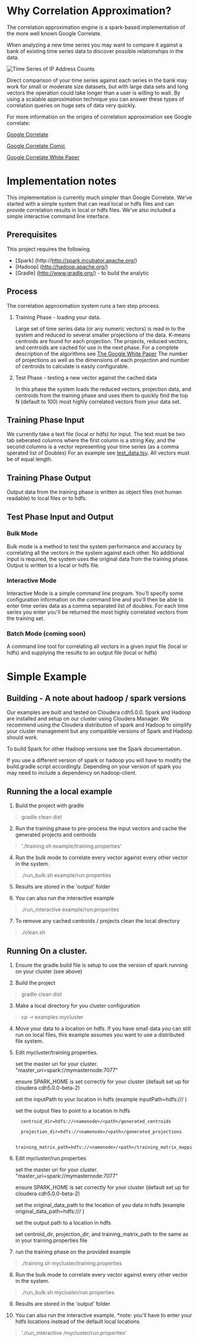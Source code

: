 # Why Correlation Approximation?

The correlation approximation engine is a spark-based implementation of the more well known Google Correlate.  

When analyzing a new time series you may want to compare it against a bank of existing time series data to discover possible relationships in the data.  

![Time Series of IP Address Counts](https://raw.github.com/Sotera/correlation-approximation/master/docs/images/corrapprox_timeseries.PNG)

Direct comparison of your time series against each series in the bank may work for small or moderate size datasets, but with large data sets and long vectors the operation could take longer than a user is willing to wait.   By using a scalable approximation technique you can answer these types of correlation queries on huge sets of data very quickly.

For more information on the origins of correlation approximation see Google correlate:

  [Google Correlate](https://www.google.com/trends/correlate)
  
  [Google Correlate Comic](https://www.google.com/trends/correlate/comic)

  [Google Correlate White Paper](https://www.google.com/trends/correlate/whitepaper.pdf)


# Implementation notes

This implementation is currently much simpler than Google Correlate.  We've started with a simple system that can read local or hdfs files and can provide correlation results in local or hdfs files.   We've also included a simple interactive command line interface.


Prerequisites
-------------

This project requires the following
  
  * [Spark]  (http://http://spark.incubator.apache.org/)   
  * [Hadoop] (http://hadoop.apache.org/)
  * [Gradle] (http://www.gradle.org/) - to build the analytic
 

Process
-------

The correlation approximation system runs a two step process.

1. Training Phase - loading your data.

   Large set of time series data (or any numeric vectors) is read in to the system
   and reduced to several smaller projections of the data.  K-means centroids are found for each projection.
   The projects, reduced vectors, and centroids are cached for use in the next phase.
   For a complete description of the algorithms see [The Google White Paper](https://www.google.com/trends/correlate/whitepaper.pdf)
   The number of projections as well as the dimensions of each projection and number of centroids to     calculate is easily configurable. 

2. Test Phase - testing a new vector against the cached data

    In this phase the system loads the reduced vectors, projection data, and centroids from the training
    phase and uses them to quickly find the top N (default to 100) most highly correlated vectors from your
    data set.

## Training Phase Input
  
We currently take a text file (local or hdfs) for input.  The text must be two tab seberated columns where the first column is a string Key, and the second columns is a vector representing your time series (as a comma sperated list of Doubles)  For an example see [test_data.tsv](https://github.com/Sotera/correlation-approximation/blob/master/example/test_data.tsv).  All vectors must be of equal length.

## Training Phase Output

Output data from the training phase is written as object files (not human readable) to local files or to hdfs.

## Test Phase Input and Output

### Bulk Mode 

Bulk mode is a method to test the system performance and accuracy by correlating all the vectors in the system against each other.  No additional input is required, the system uses the original data from the training phase.  Output is written to a local or hdfs file.

### Interactive Mode

Interactive Mode is a simple command line program.  You'll specify some configuration information on the command line and you'll then be able to enter time series data as a comma separated list of doubles.  For each time series you enter you'll be returned the most highly correlated vectors from the training set.


### Batch Mode (coming soon)

A command line tool for correlating all vectors in a given input file (local or hdfs) and supplying the results to an output file (local or hdfs)


# Simple Example

Building - A note about hadoop / spark versions
-------------------------------------------------

Our examples are built and tested on Cloudera cdh5.0.0.  Spark and Hadoop are installed and setup on our
cluster using Cloudera Manager.   We recommend using the Cloudera distribution of spark and Hadoop to simplify your
cluster management but any compatible versions of Spark and Hadoop should work.

To build Spark for other Hadoop versions see the Spark documentation.

If you use a different version of spark or hadoop you will have to modify the build.gradle script accordingly.  Depending on your version of spark
you may need to include a dependency on hadoop-client.



Running the a local example
---------------------------

1.  Build the project with gradle
> gradle clean dist

2. Run the training phase to pre-process the input vectors and cache the generated projects and centroids
> './training.sh example/training.properties'

4. Run the bulk mode to correlate every vector against every other vector in the system.
> ./run_bulk.sh example/run.properties

5. Results are stored in the 'output' folder

6. You can also run the interactive example
> ./run_interactive example/run.properites

7. To remove any cached centroids / projects clean the local directory
> ./clean.sh




Running On a cluster.
----------------------------------

1. Ensure the gradle.build file is setup to use the version of spark running on your cluster (see above)

2.  Build the project
> gradle clean dist  

3. Make a local directory for you cluster configuration
> cp -r examples mycluster

4. Move your data to a location on hdfs. If you have small data you can still run on local files, this example assumes you want to use a distributed file system.

5. Edit mycluster/training.properties. 

     set the master uri for your cluster. "master_uri=spark://mymasternode:7077"

     ensure SPARK_HOME is set correctly for your cluster (default set up for cloudera cdh5.0.0-beta-2)

     set the inputPath to your location in hdfs (example inputPath=hdfs://<your name node>/<path to your data> )
     
     set the output files to point to a location in hdfs
        
         centroid_dir=hdfs://<namenode>/<path>/generated_centroids
        
         projection_dir=hdfs://<namenode>/<path>/generated_projections
        
         training_matrix_path=hdfs://<namenode>/<path>/training_matrix_mapping_v2
     
6. Edit mycluster/run.properties

     set the master uri for your cluster. "master_uri=spark://mymasternode:7077"

     ensure SPARK_HOME is set correctly for your cluster (default set up for cloudera cdh5.0.0-beta-2)

     set the original_data_path to the location of you data in hdfs (example original_data_path=hdfs://<your name node>/<path to your data> )

     set the output path to a location in hdfs

     set centroid_dir, projection_dir, and training_matrix_path to the same as in your training.properties file
     

7. run the training phase on the provided example
> ./training.sh mycluster/training.properties

8. Run the bulk mode to correlate every vector against every other vector in the system.
> ./run_bulk.sh mycluster/run.properties

9. Results are stored in the 'output' folder

10. You can also run the interactive example.  *note: you'll have to enter your hdfs locations instead of the default local locations
> './run_interactive /mycluster/run.properites'

